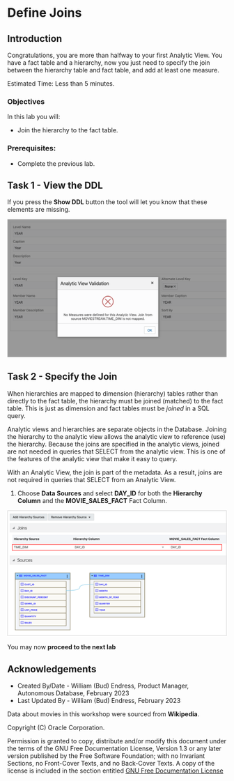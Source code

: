 # Define Joins

## Introduction

Congratulations, you are more than halfway to your first Analytic View. You have a fact table and a hierarchy, now you just need to specify the join between the hierarchy table and fact table, and add at least one measure.

Estimated Time:  Less than 5 minutes.

### Objectives

In this lab you will:

- Join the hierarchy to the fact table.

### Prerequisites:

- Complete the previous lab.

## Task 1 - View the DDL

If you press the **Show DDL** button the tool will let you know that these elements are missing.

![Missing Join](../images/8-missing-join.png)

## Task 2 - Specify the Join

When hierarchies are mapped to dimension (hierarchy) tables rather than directly to the fact table, the hierarchy must be joined (matched) to the fact table.  This is just as dimension and fact tables must be *joined* in a SQL query.

Analytic views and hierarchies are separate objects in the Database. Joining the hierarchy to the analytic view allows the analytic view to reference (use) the hierarchy.  Because the joins are specified in the analytic views, joined are not needed in queries that SELECT from the analytic view.  This is one of the features of the analytic view that make it easy to query.

With an Analytic View, the join is part of the metadata. As a result, joins are not required in queries that SELECT from an Analytic View.

1. Choose **Data Sources** and select **DAY\_ID** for both the **Hierarchy Column** and the **MOVIE\_SALES\_FACT** Fact Column.

![Join Time Dim](../images/8-join-time-dim.png)

You may now **proceed to the next lab**

## Acknowledgements

- Created By/Date - William (Bud) Endress, Product Manager, Autonomous Database, February 2023
- Last Updated By - William (Bud) Endress, February 2023

Data about movies in this workshop were sourced from **Wikipedia**.

Copyright (C)  Oracle Corporation.

Permission is granted to copy, distribute and/or modify this document
under the terms of the GNU Free Documentation License, Version 1.3
or any later version published by the Free Software Foundation;
with no Invariant Sections, no Front-Cover Texts, and no Back-Cover Texts.
A copy of the license is included in the section entitled [GNU Free Documentation License](files/gnu-free-documentation-license.txt)
